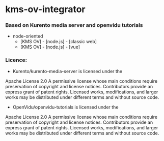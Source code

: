 # kms-ov-integrator
### Based on Kurento media server and openvidu tutorials

 - node-oriented
   - [KMS OV] - [node.js] - [classic web]
   - [KMS OV] - [node.js] - [vue]


### Licence:

 - Kurento/kurento-media-server is licensed under the

Apache License 2.0
A permissive license whose main conditions require preservation of copyright and license notices. Contributors provide an express grant of patent rights. Licensed works, modifications, and larger works may be distributed under different terms and without source code.

 - OpenVidu/openvidu-tutorials is licensed under the

Apache License 2.0
A permissive license whose main conditions require preservation of copyright and license notices. Contributors provide an express grant of patent rights. Licensed works, modifications, and larger works may be distributed under different terms and without source code.
